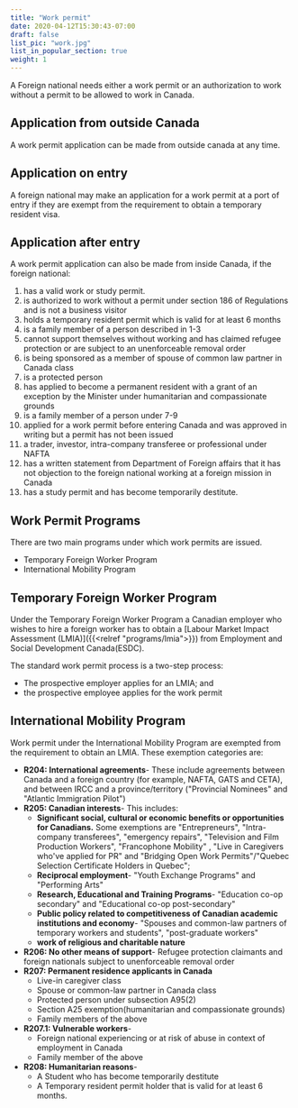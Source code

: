 ```yaml
---
title: "Work permit"
date: 2020-04-12T15:30:43-07:00
draft: false
list_pic: "work.jpg"
list_in_popular_section: true
weight: 1
---
```


A Foreign national needs either a work permit or an authorization to work without a permit to be allowed to work in Canada.

## Application from outside Canada

A work permit application can be made from outside canada at any time.

## Application on entry 

A foreign national may make an application for a work permit at a port of entry if they are exempt from the requirement to obtain a temporary resident visa.

## Application after entry

A work permit application can also be made from inside Canada, if the foreign national:

1. has a valid work or study permit.
2. is authorized to work without a permit under section 186 of Regulations and is not a business visitor
3. holds a temporary resident permit which is valid for at least 6 months
4. is a family member of a person described in 1-3
5. cannot support themselves without working and has claimed refugee protection or are subject to an unenforceable removal order
6. is being sponsored as a member of spouse of common law partner in Canada class
7. is a protected person
8. has applied to become a permanent resident with a grant of an exception by the Minister under humanitarian and compassionate grounds
9. is a family member of a person under 7-9
10. applied for a work permit before entering Canada and was approved in writing but a permit has not been issued
11. a trader, investor, intra-company transferee or professional under NAFTA
12. has a written statement from Department of Foreign affairs that it has not objection to the foreign national working at a foreign mission in Canada
13. has a study permit and has become temporarily destitute.


## Work Permit Programs

There are two main programs under which work permits are issued.

* Temporary Foreign Worker Program
* International Mobility Program

## Temporary Foreign Worker Program

Under the Temporary Foreign Worker Program a Canadian employer who wishes to hire a foreign worker has to obtain a [Labour Market Impact Assessment (LMIA)]({{<relref "programs/lmia">}}) from Employment and Social Development Canada(ESDC). 

The standard work permit process is a two-step process:

* The prospective employer applies for an LMIA; and
* the prospective employee applies for the work permit

## International Mobility Program

Work permit under the International Mobility Program are exempted from the requirement to obtain an LMIA. These exemption categories are:

* **R204: International agreements**- These include agreements between Canada and a foreign country (for example, NAFTA, GATS and CETA), and between IRCC and a province/territory ("Provincial Nominees" and "Atlantic Immigration Pilot")
* **R205: Canadian interests**- This includes:
  * **Significant social, cultural or economic benefits or opportunities for Canadians.** Some exemptions are "Entrepreneurs", "Intra-company transferees", "emergency repairs", "Television and Film Production Workers", "Francophone Mobility" , "Live in Caregivers who've applied for PR" and "Bridging Open Work Permits"/"Quebec Selection Certificate Holders in Quebec";
  * **Reciprocal employment**- "Youth Exchange Programs" and "Performing Arts"
  * **Research, Educational and Training Programs**- "Education co-op secondary" and "Educational co-op post-secondary"
  * **Public policy related to competitiveness of Canadian academic institutions and economy**- "Spouses and common-law partners of temporary workers and students", "post-graduate workers"
  * **work of religious and charitable nature**
* **R206: No other means of support**- Refugee protection claimants and foreign nationals subject to unenforceable removal order
* **R207: Permanent residence applicants in Canada**
  * Live-in caregiver class
  * Spouse or common-law partner in Canada class
  * Protected person under subsection A95(2)
  * Section A25 exemption(humanitarian and compassionate grounds)
  * Family members of the above
* **R207.1: Vulnerable workers**- 
  * Foreign national experiencing or at risk of abuse in context of  employment in Canada
  * Family member of the above
* **R208: Humanitarian reasons**- 
  * A Student who has become temporarily destitute
  * A Temporary resident permit holder that is valid for at least 6 months.